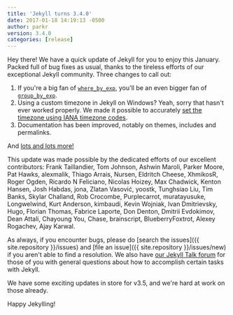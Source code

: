 ```yaml
---
title: 'Jekyll turns 3.4.0'
date: 2017-01-18 14:19:13 -0500
author: parkr
version: 3.4.0
categories: [release]
---
```


Hey there! We have a quick update of Jekyll for you to enjoy this January.
Packed full of bug fixes as usual, thanks to the tireless efforts of our
exceptional Jekyll community. Three changes to call out:

1. If you're a big fan of [`where_by_exp`](/docs/filters/), you'll be an
even bigger fan of [`group_by_exp`](/docs/filters/).
2. Using a custom timezone in Jekyll on Windows? Yeah, sorry that hasn't ever worked
   properly. We made it possible to accurately [set the timezone using IANA
   timezone codes](https://jekyllrb.com/docs/windows/#timezone-management).
3. Documentation has been improved, notably on themes, includes and permalinks.

And [lots and lots more!](/docs/history/#v3-4-0)

This update was made possible by the dedicated efforts of our excellent
contributors: Frank Taillandier, Tom Johnson, Ashwin Maroli, Parker Moore, Pat Hawks, alexmalik, Thiago Arrais, Nursen, Eldritch Cheese, XhmikosR, Roger Ogden, Ricardo N Feliciano, Nicolas Hoizey, Max Chadwick, Kenton Hansen, Josh Habdas, jona, Zlatan Vasović, yoostk, Tunghsiao Liu, Tim Banks, Skylar Challand, Rob Crocombe, Purplecarrot, muratayusuke, Longwelwind, Kurt Anderson, kimbaudi, Kevin Wojniak, Ivan Dmitrievsky, Hugo, Florian Thomas, Fabrice Laporte, Don Denton, Dmitrii Evdokimov, Dean Attali, Chayoung You, Chase, brainscript, BlueberryFoxtrot, Alexey Rogachev, Ajay Karwal.

As always, if you encounter bugs, please do [search the issues]({{ site.repository }}/issues)
and [file an issue]({{ site.repository }}/issues/new) if you aren't able to
find a resolution. We also have [our Jekyll Talk
forum](https://talk.jekyllrb.com) for those of you with general questions
about how to accomplish certain tasks with Jekyll.

We have some exciting updates in store for v3.5, and we're hard at work on
those already.

Happy Jekylling!
